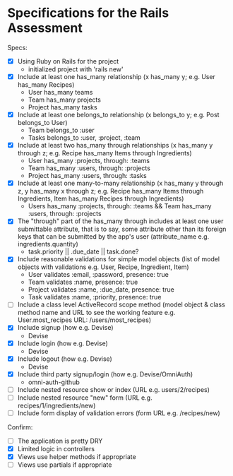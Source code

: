 # Specifications for the Rails Assessment

Specs:
- [x] Using Ruby on Rails for the project
    - initialized project with 'rails new'
- [x] Include at least one has_many relationship (x has_many y; e.g. User has_many Recipes)
    - User has_many teams
    - Team has_many projects
    - Project has_many tasks
- [x] Include at least one belongs_to relationship (x belongs_to y; e.g. Post belongs_to User)
    - Team belongs_to :user
    - Tasks belongs_to :user, :project, :team
- [x] Include at least two has_many through relationships (x has_many y through z; e.g. Recipe has_many Items through Ingredients)
    - User has_many :projects, through: :teams
    - Team has_many :users, through: :projects
    - Project has_many :users, through: :tasks
- [x] Include at least one many-to-many relationship (x has_many y through z, y has_many x through z; e.g. Recipe has_many Items through Ingredients, Item has_many Recipes through Ingredients)
    - Users has_many :projects, through: :teams && Team has_many :users, through: :projects
- [x] The "through" part of the has_many through includes at least one user submittable attribute, that is to say, some attribute other than its foreign keys that can be submitted by the app's user (attribute_name e.g. ingredients.quantity)
    - task.priority || .due_date || task.done?
- [x] Include reasonable validations for simple model objects (list of model objects with validations e.g. User, Recipe, Ingredient, Item)
    - User validates :email, :password, presence: true
    - Team validates :name,  presence: true
    - Project validates :name, :due_date, presence: true
    - Task validates :name, :priority, presence: true
- [ ] Include a class level ActiveRecord scope method (model object & class method name and URL to see the working feature e.g. User.most_recipes URL: /users/most_recipes)
- [x] Include signup (how e.g. Devise)
    - Devise
- [x] Include login (how e.g. Devise)
    - Devise
- [x] Include logout (how e.g. Devise)
    - Devise
- [x] Include third party signup/login (how e.g. Devise/OmniAuth)
    - omni-auth-github
- [ ] Include nested resource show or index (URL e.g. users/2/recipes)
- [ ] Include nested resource "new" form (URL e.g. recipes/1/ingredients/new)
- [ ] Include form display of validation errors (form URL e.g. /recipes/new)

Confirm:
- [ ] The application is pretty DRY
- [x] Limited logic in controllers
- [x] Views use helper methods if appropriate
- [ ] Views use partials if appropriate